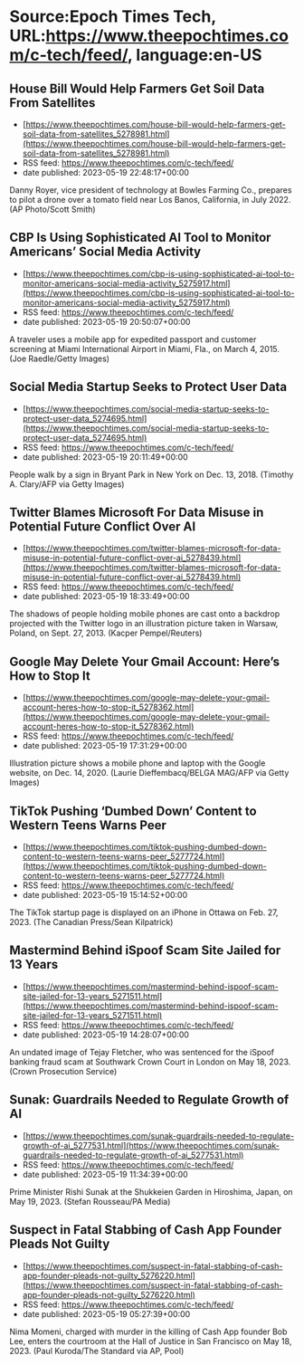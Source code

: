 # Source:Epoch Times Tech, URL:https://www.theepochtimes.com/c-tech/feed/, language:en-US

## House Bill Would Help Farmers Get Soil Data From Satellites
 - [https://www.theepochtimes.com/house-bill-would-help-farmers-get-soil-data-from-satellites_5278981.html](https://www.theepochtimes.com/house-bill-would-help-farmers-get-soil-data-from-satellites_5278981.html)
 - RSS feed: https://www.theepochtimes.com/c-tech/feed/
 - date published: 2023-05-19 22:48:17+00:00

Danny Royer, vice president of technology at Bowles Farming Co., prepares to pilot a drone over a tomato field near Los Banos, California, in July 2022. (AP Photo/Scott Smith)

## CBP Is Using Sophisticated AI Tool to Monitor Americans’ Social Media Activity
 - [https://www.theepochtimes.com/cbp-is-using-sophisticated-ai-tool-to-monitor-americans-social-media-activity_5275917.html](https://www.theepochtimes.com/cbp-is-using-sophisticated-ai-tool-to-monitor-americans-social-media-activity_5275917.html)
 - RSS feed: https://www.theepochtimes.com/c-tech/feed/
 - date published: 2023-05-19 20:50:07+00:00

A traveler uses a mobile app for expedited passport and customer screening at Miami International Airport in Miami, Fla., on March 4, 2015. (Joe Raedle/Getty Images)

## Social Media Startup Seeks to Protect User Data
 - [https://www.theepochtimes.com/social-media-startup-seeks-to-protect-user-data_5274695.html](https://www.theepochtimes.com/social-media-startup-seeks-to-protect-user-data_5274695.html)
 - RSS feed: https://www.theepochtimes.com/c-tech/feed/
 - date published: 2023-05-19 20:11:49+00:00

People walk by a sign in Bryant Park in New York on Dec. 13, 2018. (Timothy A. Clary/AFP via Getty Images)

## Twitter Blames Microsoft For Data Misuse in Potential Future Conflict Over AI
 - [https://www.theepochtimes.com/twitter-blames-microsoft-for-data-misuse-in-potential-future-conflict-over-ai_5278439.html](https://www.theepochtimes.com/twitter-blames-microsoft-for-data-misuse-in-potential-future-conflict-over-ai_5278439.html)
 - RSS feed: https://www.theepochtimes.com/c-tech/feed/
 - date published: 2023-05-19 18:33:49+00:00

The shadows of people holding mobile phones are cast onto a backdrop projected with the Twitter logo in an illustration picture taken in Warsaw, Poland, on Sept. 27, 2013. (Kacper Pempel/Reuters)

## Google May Delete Your Gmail Account: Here’s How to Stop It
 - [https://www.theepochtimes.com/google-may-delete-your-gmail-account-heres-how-to-stop-it_5278362.html](https://www.theepochtimes.com/google-may-delete-your-gmail-account-heres-how-to-stop-it_5278362.html)
 - RSS feed: https://www.theepochtimes.com/c-tech/feed/
 - date published: 2023-05-19 17:31:29+00:00

Illustration picture shows a mobile phone and laptop with the Google website, on Dec. 14, 2020. (Laurie Dieffembacq/BELGA MAG/AFP via Getty Images)

## TikTok Pushing ‘Dumbed Down’ Content to Western Teens Warns Peer
 - [https://www.theepochtimes.com/tiktok-pushing-dumbed-down-content-to-western-teens-warns-peer_5277724.html](https://www.theepochtimes.com/tiktok-pushing-dumbed-down-content-to-western-teens-warns-peer_5277724.html)
 - RSS feed: https://www.theepochtimes.com/c-tech/feed/
 - date published: 2023-05-19 15:14:52+00:00

The TikTok startup page is displayed on an iPhone in Ottawa on Feb. 27, 2023. (The Canadian Press/Sean Kilpatrick)

## Mastermind Behind iSpoof Scam Site Jailed for 13 Years
 - [https://www.theepochtimes.com/mastermind-behind-ispoof-scam-site-jailed-for-13-years_5271511.html](https://www.theepochtimes.com/mastermind-behind-ispoof-scam-site-jailed-for-13-years_5271511.html)
 - RSS feed: https://www.theepochtimes.com/c-tech/feed/
 - date published: 2023-05-19 14:28:07+00:00

An undated image of Tejay Fletcher, who was sentenced for the iSpoof banking fraud scam at Southwark Crown Court in London on May 18, 2023. (Crown Prosecution Service)

## Sunak: Guardrails Needed to Regulate Growth of AI
 - [https://www.theepochtimes.com/sunak-guardrails-needed-to-regulate-growth-of-ai_5277531.html](https://www.theepochtimes.com/sunak-guardrails-needed-to-regulate-growth-of-ai_5277531.html)
 - RSS feed: https://www.theepochtimes.com/c-tech/feed/
 - date published: 2023-05-19 11:34:39+00:00

Prime Minister Rishi Sunak at the Shukkeien Garden in Hiroshima, Japan, on May 19, 2023. (Stefan Rousseau/PA Media)

## Suspect in Fatal Stabbing of Cash App Founder Pleads Not Guilty
 - [https://www.theepochtimes.com/suspect-in-fatal-stabbing-of-cash-app-founder-pleads-not-guilty_5276220.html](https://www.theepochtimes.com/suspect-in-fatal-stabbing-of-cash-app-founder-pleads-not-guilty_5276220.html)
 - RSS feed: https://www.theepochtimes.com/c-tech/feed/
 - date published: 2023-05-19 05:27:39+00:00

Nima Momeni, charged with murder in the killing of Cash App founder Bob Lee, enters the courtroom at the Hall of Justice in San Francisco on May 18, 2023. (Paul Kuroda/The Standard via AP, Pool)

